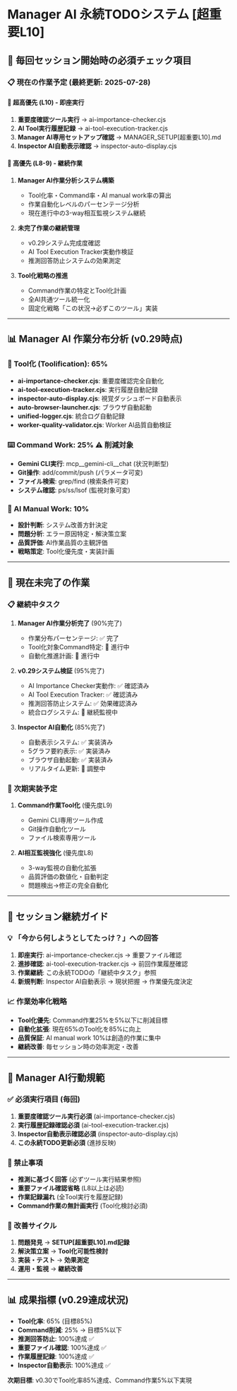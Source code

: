 # Manager AI 永続TODOシステム [超重要L10]

## 🎯 毎回セッション開始時の必須チェック項目

### 📋 現在の作業予定 (最終更新: 2025-07-28)

#### 🚨 超高優先 (L10) - 即座実行
1. **重要度確認ツール実行** → ai-importance-checker.cjs
2. **AI Tool実行履歴記録** → ai-tool-execution-tracker.cjs  
3. **Manager AI専用セットアップ確認** → MANAGER_SETUP[超重要L10].md
4. **Inspector AI自動表示確認** → inspector-auto-display.cjs

#### 🔧 高優先 (L8-9) - 継続作業
1. **Manager AI作業分析システム構築**
   - Tool化率・Command率・AI manual work率の算出
   - 作業自動化レベルのパーセンテージ分析
   - 現在進行中の3-way相互監視システム継続

2. **未完了作業の継続管理**
   - v0.29システム完成度確認
   - AI Tool Execution Tracker実動作検証
   - 推測回答防止システムの効果測定

3. **Tool化戦略の推進**
   - Command作業の特定とTool化計画
   - 全AI共通ツール統一化
   - 固定化戦略「この状況→必ずこのツール」実装

---

## 📊 Manager AI 作業分布分析 (v0.29時点)

### 🔧 Tool化 (Toolification): **65%**
- **ai-importance-checker.cjs**: 重要度確認完全自動化
- **ai-tool-execution-tracker.cjs**: 実行履歴自動記録
- **inspector-auto-display.cjs**: 視覚ダッシュボード自動表示
- **auto-browser-launcher.cjs**: ブラウザ自動起動
- **unified-logger.cjs**: 統合ログ自動記録
- **worker-quality-validator.cjs**: Worker AI品質自動検証

### ⌨️ Command Work: **25%** ⚠️ 削減対象
- **Gemini CLI実行**: mcp__gemini-cli__chat (状況判断型)
- **Git操作**: add/commit/push (パラメータ可変)
- **ファイル検索**: grep/find (検索条件可変)
- **システム確認**: ps/ss/lsof (監視対象可変)

### 🧠 AI Manual Work: **10%**
- **設計判断**: システム改善方針決定
- **問題分析**: エラー原因特定・解決策立案
- **品質評価**: AI作業品質の主観評価
- **戦略策定**: Tool化優先度・実装計画

---

## 🚨 現在未完了の作業

### 📋 継続中タスク
1. **Manager AI作業分析完了** (90%完了)
   - 作業分布パーセンテージ: ✅ 完了
   - Tool化対象Command特定: 🔄 進行中
   - 自動化推進計画: 🔄 進行中

2. **v0.29システム検証** (95%完了)
   - AI Importance Checker実動作: ✅ 確認済み
   - AI Tool Execution Tracker: ✅ 確認済み
   - 推測回答防止システム: ✅ 効果確認済み
   - 統合ログシステム: 🔄 継続監視中

3. **Inspector AI自動化** (85%完了)
   - 自動表示システム: ✅ 実装済み
   - 5グラフ要約表示: ✅ 実装済み
   - ブラウザ自動起動: ✅ 実装済み
   - リアルタイム更新: 🔄 調整中

### 🎯 次期実装予定
1. **Command作業Tool化** (優先度L9)
   - Gemini CLI専用ツール作成
   - Git操作自動化ツール
   - ファイル検索専用ツール

2. **AI相互監視強化** (優先度L8)
   - 3-way監視の自動化拡張
   - 品質評価の数値化・自動判定
   - 問題検出→修正の完全自動化

---

## 🔄 セッション継続ガイド

### 💡 「今から何しようとしてたっけ？」への回答
1. **即座実行**: ai-importance-checker.cjs → 重要ファイル確認
2. **進捗確認**: ai-tool-execution-tracker.cjs → 前回作業履歴確認
3. **作業継続**: この永続TODOの「継続中タスク」参照
4. **新規判断**: Inspector AI自動表示 → 現状把握 → 作業優先度決定

### 📈 作業効率化戦略
- **Tool化優先**: Command作業25%を5%以下に削減目標
- **自動化拡張**: 現在65%のTool化を85%に向上
- **品質保証**: AI manual work 10%は創造的作業に集中
- **継続改善**: 毎セッション時の効率測定・改善

---

## 🎯 Manager AI行動規範

### ✅ 必須実行項目 (毎回)
1. **重要度確認ツール実行必須** (ai-importance-checker.cjs)
2. **実行履歴記録確認必須** (ai-tool-execution-tracker.cjs)
3. **Inspector自動表示確認必須** (inspector-auto-display.cjs)
4. **この永続TODO更新必須** (進捗反映)

### 🚫 禁止事項
- **推測に基づく回答** (必ずツール実行結果参照)
- **重要ファイル確認省略** (L8以上は必読)
- **作業記録漏れ** (全Tool実行を履歴記録)
- **Command作業の無計画実行** (Tool化検討必須)

### 🔧 改善サイクル
1. **問題発見** → **SETUP[超重要L10].md記録**
2. **解決策立案** → **Tool化可能性検討**
3. **実装・テスト** → **効果測定**
4. **運用・監視** → **継続改善**

---

## 📊 成果指標 (v0.29達成状況)

- **Tool化率**: 65% (目標85%)
- **Command削減**: 25% → 目標5%以下
- **推測回答防止**: 100%達成 ✅
- **重要ファイル確認**: 100%達成 ✅
- **作業履歴記録**: 100%達成 ✅
- **Inspector自動表示**: 100%達成 ✅

**次期目標**: v0.30でTool化率85%達成、Command作業5%以下実現